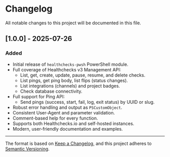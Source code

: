 # Changelog

All notable changes to this project will be documented in this file.

## [1.0.0] - 2025-07-26
### Added
- Initial release of `healthchecks-pwsh` PowerShell module.
- Full coverage of Healthchecks v3 Management API:
  - List, get, create, update, pause, resume, and delete checks.
  - List pings, get ping body, list flips (status changes).
  - List integrations (channels) and project badges.
  - Check database connectivity.
- Full support for Ping API:
  - Send pings (success, start, fail, log, exit status) by UUID or slug.
- Robust error handling and output as `PSCustomObject`.
- Consistent User-Agent and parameter validation.
- Comment-based help for every function.
- Supports both Healthchecks.io and self-hosted instances.
- Modern, user-friendly documentation and examples.

---

The format is based on [Keep a Changelog](https://keepachangelog.com/en/1.1.0/), and this project adheres to [Semantic Versioning](https://semver.org/spec/v2.0.0.html).